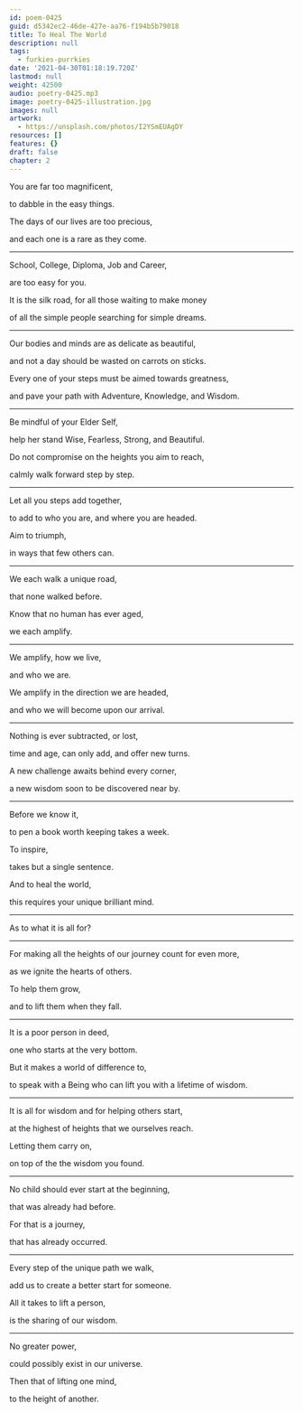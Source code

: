 ```yaml
---
id: poem-0425
guid: d5342ec2-46de-427e-aa76-f194b5b79018
title: To Heal The World
description: null
tags:
  - furkies-purrkies
date: '2021-04-30T01:18:19.720Z'
lastmod: null
weight: 42500
audio: poetry-0425.mp3
image: poetry-0425-illustration.jpg
images: null
artwork:
  - https://unsplash.com/photos/I2YSmEUAgDY
resources: []
features: {}
draft: false
chapter: 2
---
```


You are far too magnificent,

to dabble in the easy things.

The days of our lives are too precious,

and each one is a rare as they come.

---

School, College, Diploma, Job and Career,

are too easy for you.

It is the silk road, for all those waiting to make money

of all the simple people searching for simple dreams.

---

Our bodies and minds are as delicate as beautiful,

and not a day should be wasted on carrots on sticks.

Every one of your steps must be aimed towards greatness,

and pave your path with Adventure, Knowledge, and Wisdom.

---

Be mindful of your Elder Self,

help her stand Wise, Fearless, Strong, and Beautiful.

Do not compromise on the heights you aim to reach,

calmly walk forward step by step.

---

Let all you steps add together,

to add to who you are, and where you are headed.

Aim to triumph,

in ways that few others can.

---

We each walk a unique road,

that none walked before.

Know that no human has ever aged,

we each amplify.

---

We amplify, how we live,

and who we are.

We amplify in the direction we are headed,

and who we will become upon our arrival.

---

Nothing is ever subtracted, or lost,

time and age, can only add, and offer new turns.

A new challenge awaits behind every corner,

a new wisdom soon to be discovered near by.

---

Before we know it,

to pen a book worth keeping takes a week.

To inspire,

takes but a single sentence.

And to heal the world,

this requires your unique brilliant mind.

---

As to what it is all for?

---

For making all the heights of our journey count for even more,

as we ignite the hearts of others.

To help them grow,

and to lift them when they fall.

---

It is a poor person in deed,

one who starts at the very bottom.

But it makes a world of difference to,

to speak with a Being who can lift you with a lifetime of wisdom.

---

It is all for wisdom and for helping others start,

at the highest of heights that we ourselves reach.

Letting them carry on,

on top of the the wisdom you found.

---

No child should ever start at the beginning,

that was already had before.

For that is a journey,

that has already occurred.

---

Every step of the unique path we walk,

add us to create a better start for someone.

All it takes to lift a person,

is the sharing of our wisdom.

---

No greater power,

could possibly exist in our universe.

Then that of lifting one mind,

to the height of another.
